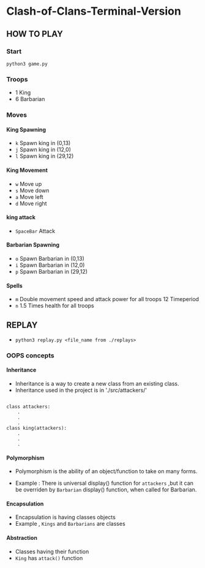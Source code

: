 # Clash-of-Clans-Terminal-Version

## HOW TO PLAY

### Start

`python3 game.py`

### Troops

- 1 King 
- 6 Barbarian

### Moves

#### King Spawning

- `k` Spawn king in (0,13)
- `j` Spawn king in (12,0)
- `l` Spawn king in (29,12)

#### King Movement

- `w` Move up
- `s` Move down
- `a` Move left
- `d` Move right

#### king attack

- `SpaceBar` Attack

#### Barbarian Spawning

- `o` Spawn Barbarian in (0,13)
- `i` Spawn Barbarian in (12,0)
- `p` Spawn Barbarian in (29,12)

#### Spells

- `m` Double movement speed and attack power for all troops 12 Timeperiod
- `n` 1.5 Times health for all troops

## REPLAY

- `python3 replay.py <file_name from ./replays>`
### OOPS concepts

#### Inheritance

- Inheritance is a way to create a new class from an existing class.
- Inheritance used in the project is in './src/attackers/'

```python3

class attackers:
    .
    .
    .
class king(attackers):
    .
    .
    .
```
#### Polymorphism

- Polymorphism is the ability of an object/function to take on many forms.

- Example : There is universal display() function for `attackers` ,but it can be overriden by `Barbarian` display() function, when called for Barbarian.

#### Encapsulation

- Encapsulation is having classes objects
- Example , `Kings` and `Barbarians` are classes

#### Abstraction

- Classes having their function
- `King` has `attack()` function 